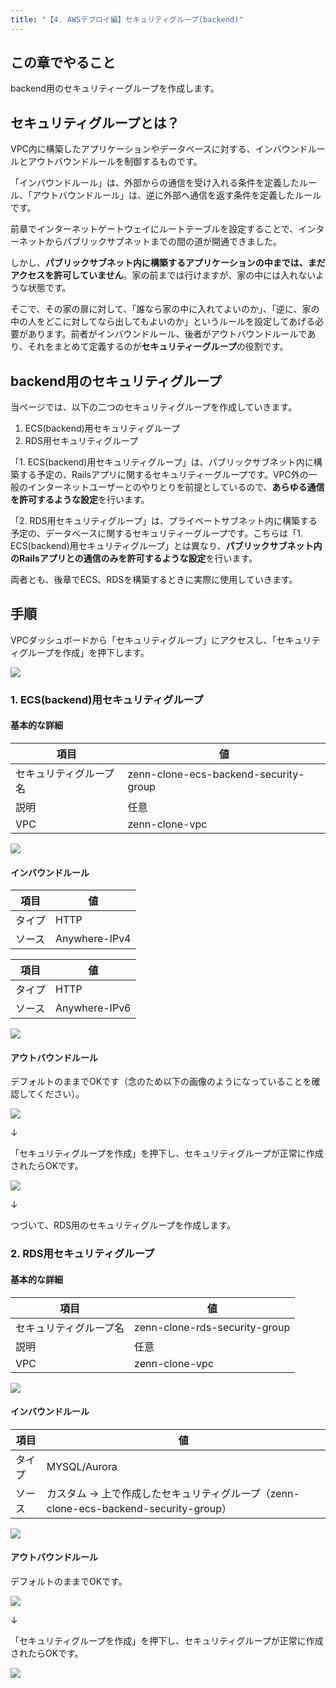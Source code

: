 ```yaml
---
title: "【4. AWSデプロイ編】セキュリティグループ(backend)"
---
```


## この章でやること

backend用のセキュリティーグループを作成します。

## セキュリティグループとは？

VPC内に構築したアプリケーションやデータベースに対する、インバウンドルールとアウトバウンドルールを制御するものです。

「インバウンドルール」は、外部からの通信を受け入れる条件を定義したルール、「アウトバウンドルール」は、逆に外部へ通信を返す条件を定義したルールです。

前章でインターネットゲートウェイにルートテーブルを設定することで、インターネットからパブリックサブネットまでの間の道が開通できました。

しかし、**パブリックサブネット内に構築するアプリケーションの中までは、まだアクセスを許可していません**。家の前までは行けますが、家の中には入れないような状態です。

そこで、その家の扉に対して、「誰なら家の中に入れてよいのか」、「逆に、家の中の人をどこに対してなら出してもよいのか」というルールを設定してあげる必要があります。前者がインバウンドルール、後者がアウトバウンドルールであり、それをまとめて定義するのが**セキュリティーグループ**の役割です。

## backend用のセキュリティグループ

当ページでは、以下の二つのセキュリティグループを作成していきます。

1. ECS(backend)用セキュリティグループ
2. RDS用セキュリティグループ

「1. ECS(backend)用セキュリティグループ」は、パブリックサブネット内に構築する予定の、Railsアプリに関するセキュリティーグループです。VPC外の一般のインターネットユーザーとのやりとりを前提としているので、**あらゆる通信を許可するような設定**を行います。

「2. RDS用セキュリティグループ」は、プライペートサブネット内に構築する予定の、データベースに関するセキュリティーグループです。こちらは「1. ECS(backend)用セキュリティグループ」とは異なり、**パブリックサブネット内のRailsアプリとの通信のみを許可するような設定**を行います。

両者とも、後章でECS、RDSを構築するときに実際に使用していきます。

## 手順

VPCダッシュボードから「セキュリティグループ」にアクセスし、「セキュリティグループを作成」を押下します。

![](https://storage.googleapis.com/zenn-user-upload/2b965491c001-20230514.png)

### 1. ECS(backend)用セキュリティグループ

#### 基本的な詳細

|項目|値|
|---|---|
|セキュリティグループ名|zenn-clone-ecs-backend-security-group|
|説明|任意|
|VPC|zenn-clone-vpc|

![](https://storage.googleapis.com/zenn-user-upload/6e343f4eb6e7-20230514.png)

#### インバウンドルール

|項目|値|
|---|---|
|タイプ|HTTP|
|ソース|Anywhere-IPv4|

|項目|値|
|---|---|
|タイプ|HTTP|
|ソース|Anywhere-IPv6|

![](https://storage.googleapis.com/zenn-user-upload/7c502db85c28-20230514.png)

#### アウトバウンドルール

デフォルトのままでOKです（念のため以下の画像のようになっていることを確認してください）。

![](https://storage.googleapis.com/zenn-user-upload/8853e484f7b6-20230514.png)

↓

「セキュリティグループを作成」を押下し、セキュリティグループが正常に作成されたらOKです。

![](https://storage.googleapis.com/zenn-user-upload/51ffeabb2cbe-20230514.png)

↓

つづいて、RDS用のセキュリティグループを作成します。

### 2. RDS用セキュリティグループ

#### 基本的な詳細

|項目|値|
|---|---|
|セキュリティグループ名|zenn-clone-rds-security-group|
|説明|任意|
|VPC|zenn-clone-vpc|

![](https://storage.googleapis.com/zenn-user-upload/53be998890a6-20230514.png)

#### インバウンドルール

|項目|値|
|---|---|
|タイプ|MYSQL/Aurora|
|ソース|カスタム → 上で作成したセキュリティグループ（zenn-clone-ecs-backend-security-group）|

![](https://storage.googleapis.com/zenn-user-upload/be3cf638cc66-20230514.png)

#### アウトバウンドルール

デフォルトのままでOKです。

![](https://storage.googleapis.com/zenn-user-upload/8853e484f7b6-20230514.png)

↓

「セキュリティグループを作成」を押下し、セキュリティグループが正常に作成されたらOKです。

![](https://storage.googleapis.com/zenn-user-upload/532ad744b43c-20230514.png)
